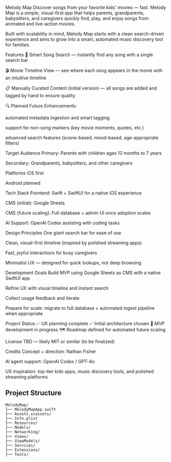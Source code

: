 Melody Map
Discover songs from your favorite kids' movies — fast.
Melody Map is a simple, visual-first app that helps parents, grandparents, babysitters, and caregivers quickly find, play, and enjoy songs from animated and live-action movies.

Built with scalability in mind, Melody Map starts with a clean search-driven experience and aims to grow into a smart, automated music discovery tool for families.

Features
🎵 Smart Song Search — instantly find any song with a single search bar

🎬 Movie Timeline View — see where each song appears in the movie with an intuitive timeline

📋 Manually Curated Content (initial version) — all songs are added and tagged by hand to ensure quality

🔍 Planned Future Enhancements:

automated metadata ingestion and smart tagging

support for non-song markers (key movie moments, quotes, etc.)

advanced search features (scene-based, mood-based, age-appropriate filters)

Target Audience
Primary: Parents with children ages 12 months to 7 years

Secondary: Grandparents, babysitters, and other caregivers

Platforms
iOS first

Android planned

Tech Stack
Frontend: Swift + SwiftUI for a native iOS experience

CMS (initial): Google Sheets

CMS (future scaling): Full database + admin UI once adoption scales

AI Support: OpenAI Codex assisting with coding tasks

Design Principles
One giant search bar for ease of use

Clean, visual-first timeline (inspired by polished streaming apps)

Fast, joyful interactions for busy caregivers

Minimalist UX — designed for quick lookups, not deep browsing

Development Goals
Build MVP using Google Sheets as CMS with a native SwiftUI app

Refine UX with visual timeline and instant search

Collect usage feedback and iterate

Prepare for scale: migrate to full database + automated ingest pipeline when appropriate

Project Status
✅ UX planning complete
✅ Initial architecture chosen
🚧 MVP development in progress
🗺️ Roadmap defined for automated future scaling

License
TBD — likely MIT or similar (to be finalized)

Credits
Concept + direction: Nathan Fisher

AI agent support: OpenAI Codex / GPT-4o

UX inspiration: top-tier kids apps, music discovery tools, and polished streaming platforms

## Project Structure

```
MelodyMap/
├── MelodyMapApp.swift
├── Assets.xcassets/
├── Info.plist
├── Resources/
├── Models/
├── Networking/
├── Views/
├── ViewModels/
├── Services/
├── Extensions/
├── Tests/
```
